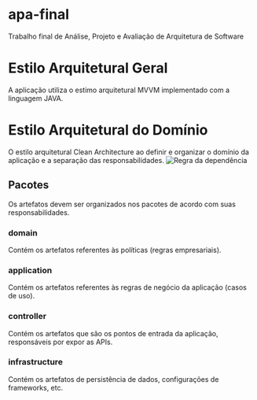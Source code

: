 # apa-final
Trabalho final de Análise, Projeto e Avaliação de Arquitetura de Software

# Estilo Arquitetural Geral
A aplicação utiliza o estimo arquitetural MVVM implementado com a linguagem JAVA.

# Estilo Arquitetural do Domínio
O estilo arquitetural Clean Architecture  ao definir e organizar o domínio da aplicação e a separação das responsabilidades.
![Regra da dependência](https://miro.medium.com/max/1400/1*kr_9fUVjtMI56OlSj2fGMQ.png)

## Pacotes
Os artefatos devem ser organizados nos pacotes de acordo com suas responsabilidades.
### domain
Contém os artefatos referentes às políticas (regras empresariais).
### application
Contém os artefatos referentes às regras de negócio da aplicação (casos de uso).
### controller
Contém os artefatos que são os pontos de entrada da aplicação, responsáveis por expor as APIs.
### infrastructure
Contém os artefatos de persistência de dados, configurações de frameworks, etc.
